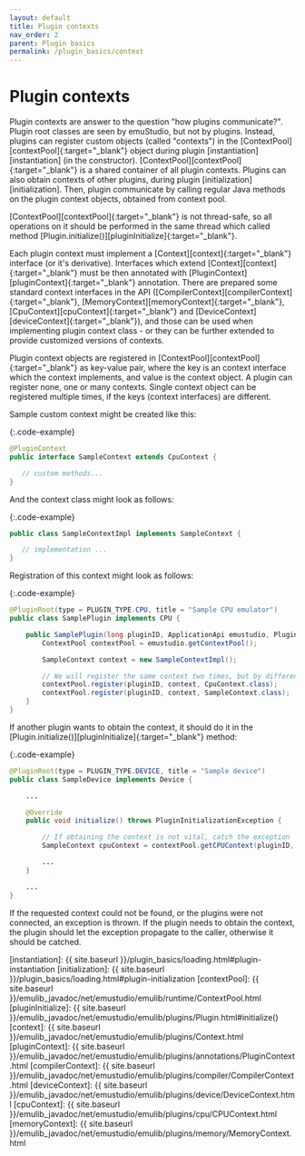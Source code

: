 ```yaml
---
layout: default
title: Plugin contexts
nav_order: 2
parent: Plugin basics
permalink: /plugin_basics/context
---
```


# Plugin contexts

Plugin contexts are answer to the question "how plugins communicate?". Plugin root classes are seen by emuStudio,
but not by plugins. Instead, plugins can register custom objects (called "contexts") in
the [ContextPool][contextPool]{:target="_blank"} object during plugin [instantiation][instantiation]
(in the constructor). [ContextPool][contextPool]{:target="_blank"} is a shared container of all plugin contexts.
Plugins can also obtain contexts of other plugins, during plugin [initialization][initialization]. Then, plugin
communicate by calling regular Java methods on the plugin context objects, obtained from context pool.

[ContextPool][contextPool]{:target="_blank"} is not thread-safe, so all operations on it should be performed in the same thread which called method [Plugin.initialize()][pluginInitialize]{:target="_blank"}.
    
Each plugin context must implement a [Context][context]{:target="_blank"} interface (or it's derivative). Interfaces which extend [Context][context]{:target="_blank"} must be then annotated with [PluginContext][pluginContext]{:target="_blank"} annotation. 
There are prepared some standard context interfaces in the API ([CompilerContext][compilerContext]{:target="_blank"}, [MemoryContext][memoryContext]{:target="_blank"}, [CpuContext][cpuContext]{:target="_blank"} and [DeviceContext][deviceContext]{:target="_blank"}), and those can be used when implementing plugin context class - or they can be further extended to provide customized versions of contexts.

Plugin context objects are registered in [ContextPool][contextPool]{:target="_blank"} as key-value pair, where the key is an context interface which the context implements, and value is the context object. A plugin can register none, one or many contexts. Single context object can be registered multiple times, if the keys (context interfaces) are different.

Sample custom context might be created like this:

{:.code-example}
```java
@PluginContext
public interface SampleContext extends CpuContext {

   // custom methods...
}
```

And the context class might look as follows:

{:.code-example}
```java
public class SampleContextImpl implements SampleContext {

   // implementation ...
}
``` 

Registration of this context might look as follows:

{:.code-example}
```java
@PluginRoot(type = PLUGIN_TYPE.CPU, title = "Sample CPU emulator")
public class SamplePlugin implements CPU {

    public SamplePlugin(long pluginID, ApplicationApi emustudio, PluginSettings settings) {
        ContextPool contextPool = emustudio.getContextPool();

        SampleContext context = new SampleContextImpl();

        // We will register the same context two times, but by different context interfaces
        contextPool.register(pluginID, context, CpuContext.class); 
        contextPool.register(pluginID, context, SampleContext.class);
    }
}
```

If another plugin wants to obtain the context, it should do it in the [Plugin.initialize()][pluginInitialize]{:target="_blank"} method:

{:.code-example}
```java
@PluginRoot(type = PLUGIN_TYPE.DEVICE, title = "Sample device")
public class SampleDevice implements Device {

    ...

    @Override
    public void initialize() throws PluginInitializationException {

        // If obtaining the context is not vital, catch the exception
        SampleContext cpuContext = contextPool.getCPUContext(pluginID, SampleContext.class);

        ...
    }

    ...
}
```

If the requested context could not be found, or the plugins were not connected, an exception is thrown.
If the plugin needs to obtain the context, the plugin should let the exception propagate to the caller,
otherwise it should be catched.


[instantiation]: {{ site.baseurl }}/plugin_basics/loading.html#plugin-instantiation
[initialization]: {{ site.baseurl }}/plugin_basics/loading.html#plugin-initialization
[contextPool]: {{ site.baseurl }}/emulib_javadoc/net/emustudio/emulib/runtime/ContextPool.html
[pluginInitialize]: {{ site.baseurl }}/emulib_javadoc/net/emustudio/emulib/plugins/Plugin.html#initialize()
[context]: {{ site.baseurl }}/emulib_javadoc/net/emustudio/emulib/plugins/Context.html 
[pluginContext]: {{ site.baseurl }}/emulib_javadoc/net/emustudio/emulib/plugins/annotations/PluginContext.html
[compilerContext]: {{ site.baseurl }}/emulib_javadoc/net/emustudio/emulib/plugins/compiler/CompilerContext.html
[deviceContext]: {{ site.baseurl }}/emulib_javadoc/net/emustudio/emulib/plugins/device/DeviceContext.html
[cpuContext]: {{ site.baseurl }}/emulib_javadoc/net/emustudio/emulib/plugins/cpu/CPUContext.html
[memoryContext]: {{ site.baseurl }}/emulib_javadoc/net/emustudio/emulib/plugins/memory/MemoryContext.html

